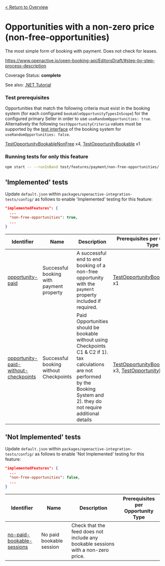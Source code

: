 [< Return to Overview](../../README.md)
# Opportunities with a non-zero price (non-free-opportunities)

The most simple form of booking with payment. Does not check for leases.


https://www.openactive.io/open-booking-api/EditorsDraft/#step-by-step-process-description

Coverage Status: **complete**

See also: [.NET Tutorial](https://tutorials.openactive.io/open-booking-sdk/quick-start-guide/storebookingengine/day-5-b-and-delete-order)
### Test prerequisites
Opportunities that match the following criteria must exist in the booking system (for each configured `bookableOpportunityTypesInScope`) for the configured primary Seller in order to use `useRandomOpportunities: true`. Alternatively the following `testOpportunityCriteria` values must be supported by the [test interface](https://openactive.io/test-interface/) of the booking system for `useRandomOpportunities: false`.

[TestOpportunityBookableNonFree](https://openactive.io/test-interface#TestOpportunityBookableNonFree) x4, [TestOpportunityBookable](https://openactive.io/test-interface#TestOpportunityBookable) x1


### Running tests for only this feature

```bash
npm start -- --runInBand test/features/payment/non-free-opportunities/
```



## 'Implemented' tests

Update `default.json` within `packages/openactive-integration-tests/config/` as follows to enable 'Implemented' testing for this feature:

```json
"implementedFeatures": {
  ...
  "non-free-opportunities": true,
  ...
}
```

| Identifier | Name | Description | Prerequisites per Opportunity Type |
|------------|------|-------------|---------------|
| [opportunity-paid](./implemented/opportunity-paid-test.js) | Successful booking with payment property | A successful end to end booking of a non-free opportunity with the `payment` property included if required. | [TestOpportunityBookableNonFree](https://openactive.io/test-interface#TestOpportunityBookableNonFree) x1 |
| [opportunity-paid-without-checkpoints](./implemented/opportunity-paid-without-checkpoints-test.js) | Successful booking without Checkpoints | Paid Opportunities should be bookable without using Checkpoints C1 & C2 if 1). tax calculations are not performed by the Booking System and 2). they do not require additional details | [TestOpportunityBookableNonFree](https://openactive.io/test-interface#TestOpportunityBookableNonFree) x3, [TestOpportunityBookable](https://openactive.io/test-interface#TestOpportunityBookable) x1 |



## 'Not Implemented' tests


Update `default.json` within `packages/openactive-integration-tests/config/` as follows to enable 'Not Implemented' testing for this feature:

```json
"implementedFeatures": {
  ...
  "non-free-opportunities": false,
  ...
}
```

| Identifier | Name | Description | Prerequisites per Opportunity Type |
|------------|------|-------------|---------------|
| [no-paid-bookable-sessions](./not-implemented/no-paid-bookable-sessions-test.js) | No paid bookable session | Check that the feed does not include any bookable sessions with a non-zero price. |  |
